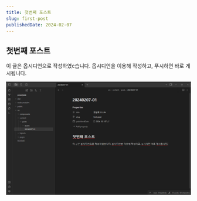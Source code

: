 ```yaml
---
title: 첫번째 포스트
slug: first-post
publishedDate: 2024-02-07
---
```

## 첫번째 포스트

이 글은 옵시디언으로 작성하였c습니다. 옵시디언을 이용해 작성하고, 푸시하면 바로 게시됩니다.

![옵시디언으로 작성된 글 스크린샷](./assets/20240207-01.png)
